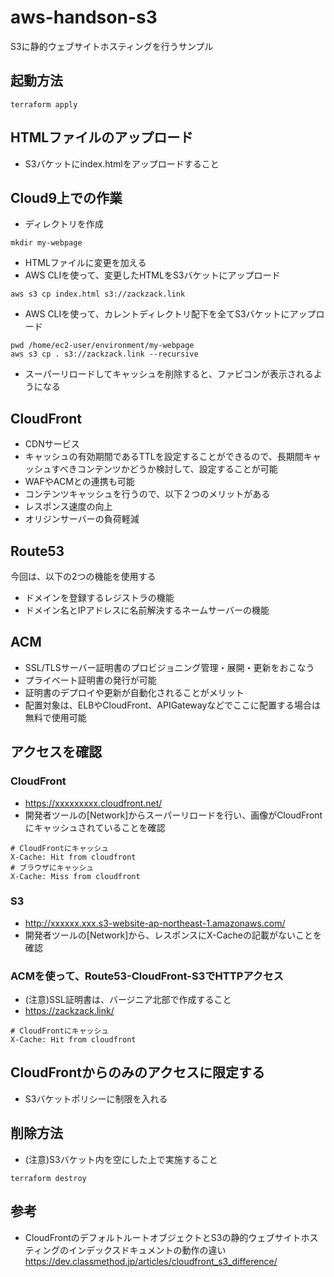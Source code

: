 # aws-handson-s3
S3に静的ウェブサイトホスティングを行うサンプル

## 起動方法
```
terraform apply
```
## HTMLファイルのアップロード
- S3バケットにindex.htmlをアップロードすること

## Cloud9上での作業
- ディレクトリを作成
```
mkdir my-webpage
```
- HTMLファイルに変更を加える
- AWS CLIを使って、変更したHTMLをS3バケットにアップロード
```
aws s3 cp index.html s3://zackzack.link
```
- AWS CLIを使って、カレントディレクトリ配下を全てS3バケットにアップロード
```
pwd /home/ec2-user/environment/my-webpage
aws s3 cp . s3://zackzack.link --recursive
```
- スーパーリロードしてキャッシュを削除すると、ファビコンが表示されるようになる
## CloudFront
- CDNサービス
- キャッシュの有効期間であるTTLを設定することができるので、長期間キャッシュすべきコンテンツかどうか検討して、設定することが可能
- WAFやACMとの連携も可能
- コンテンツキャッシュを行うので、以下２つのメリットがある
- レスポンス速度の向上
- オリジンサーバーの負荷軽減
## Route53
今回は、以下の2つの機能を使用する
- ドメインを登録するレジストラの機能
- ドメイン名とIPアドレスに名前解決するネームサーバーの機能
## ACM
- SSL/TLSサーバー証明書のプロビジョニング管理・展開・更新をおこなう
- プライベート証明書の発行が可能
- 証明書のデプロイや更新が自動化されることがメリット
- 配置対象は、ELBやCloudFront、APIGatewayなどでここに配置する場合は無料で使用可能

## アクセスを確認
### CloudFront
- https://xxxxxxxxx.cloudfront.net/
- 開発者ツールの[Network]からスーパーリロードを行い、画像がCloudFrontにキャッシュされていることを確認
```
# CloudFrontにキャッシュ
X-Cache: Hit from cloudfront
# ブラウザにキャッシュ
X-Cache: Miss from cloudfront
```
### S3
- http://xxxxxx.xxx.s3-website-ap-northeast-1.amazonaws.com/
-  開発者ツールの[Network]から、レスポンスにX-Cacheの記載がないことを確認

### ACMを使って、Route53-CloudFront-S3でHTTPアクセス
- (注意)SSL証明書は、バージニア北部で作成すること
- https://zackzack.link/
```
# CloudFrontにキャッシュ
X-Cache: Hit from cloudfront
```
## CloudFrontからのみのアクセスに限定する
- S3バケットポリシーに制限を入れる

## 削除方法
- (注意)S3バケット内を空にした上で実施すること
```
terraform destroy
```

## 参考
- CloudFrontのデフォルトルートオブジェクトとS3の静的ウェブサイトホスティングのインデックスドキュメントの動作の違い
https://dev.classmethod.jp/articles/cloudfront_s3_difference/

